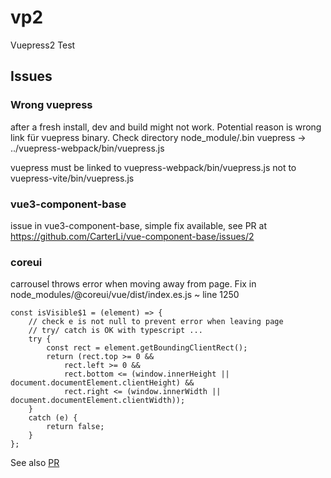 # vp2
Vuepress2 Test

## Issues
### Wrong vuepress
after a fresh install, dev and build might not work. Potential reason is 
wrong link für vuepress binary.
Check directory node_module/.bin
vuepress -> ../vuepress-webpack/bin/vuepress.js

vuepress must be linked to vuepress-webpack/bin/vuepress.js
not to vuepress-vite/bin/vuepress.js

### vue3-component-base

issue in vue3-component-base, simple fix available, see PR at
https://github.com/CarterLi/vue-component-base/issues/2


### coreui
carrousel throws error when moving away from page.
Fix in node_modules/@coreui/vue/dist/index.es.js ~ line 1250

```
const isVisible$1 = (element) => {
    // check e is not null to prevent error when leaving page
	// try/ catch is OK with typescript ...
    try {
        const rect = element.getBoundingClientRect();
        return (rect.top >= 0 &&
            rect.left >= 0 &&
            rect.bottom <= (window.innerHeight || document.documentElement.clientHeight) &&
            rect.right <= (window.innerWidth || document.documentElement.clientWidth));
    }
    catch (e) {
        return false;
    }
};

```

See also [PR](https://github.com/coreui/coreui-vue/issues/206)


